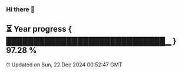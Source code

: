 ### Hi there 👋
⏳ Year progress { █████████████████████████████▁ } 97.28 %
---
⏰ Updated on Sun, 22 Dec 2024 00:52:47 GMT

